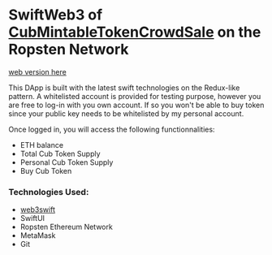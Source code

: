 # SwiftWeb3 of [CubMintableTokenCrowdSale](https://github.com/Cublax/MintableTokenCrowdSale) on the Ropsten Network

[web version here](https://cublax.github.io/MintableTokenCrowdSale/)

This DApp is built with the latest swift technologies on the Redux-like pattern.
A whitelisted account is provided for testing purpose, however you are free to log-in with you own account. If so you won't be able to buy token since your public key needs to be whitelisted by my personal account.

Once logged in, you will access the following functionnalities:
* ETH balance
* Total Cub Token Supply
* Personal Cub Token Supply
* Buy Cub Token

### Technologies Used:
* [web3swift](https://github.com/skywinder/web3swift)
* SwiftUI
* Ropsten Ethereum Network
* MetaMask
* Git
